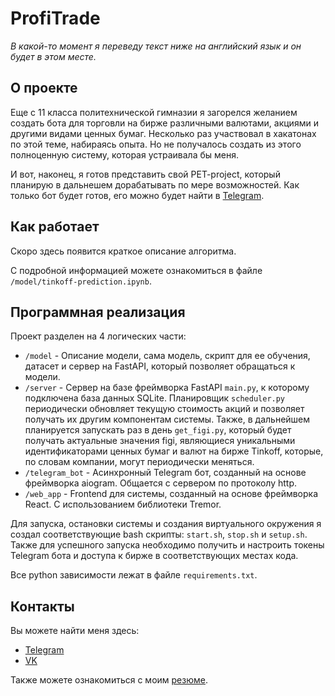 # ProfiTrade

_В какой-то момент я переведу текст ниже на английский язык и он будет в этом месте._

## О проекте

Еще с 11 класса политехнической гимназии я загорелся желанием создать бота для торговли на бирже различными валютами, акциями и другими видами ценных бумаг. Несколько раз участвовал в хакатонах по этой теме, набираясь опыта. Но не получалось создать из этого полноценную систему, которая устраивала бы меня.

И вот, наконец, я готов представить свой PET-project, который планирую в дальнешем дорабатывать по мере возможностей. Как только бот будет готов, его можно будет найти в [Telegram](https://t.me/profit_trade_bot).

## Как работает

Скоро здесь появится краткое описание алгоритма.

С подробной информацией можете ознакомиться в файле `/model/tinkoff-prediction.ipynb`.

## Программная реализация

Проект разделен на 4 логических части:

- `/model` - Описание модели, сама модель, скрипт для ее обучения, датасет и сервер на FastAPI, который позволяет обращаться к модели.
- `/server` - Сервер на базе фреймворка FastAPI `main.py`, к которому подключена база данных SQLite. Планировщик `scheduler.py` периодически обновляет текущую стоимость акций и позволяет получать их другим компонентам системы. Также, в дальнейшем планируется запускать раз в день `get_figi.py`, который будет получать актуальные значения figi, являющиеся уникальными идентификаторами ценных бумаг и валют на бирже Tinkoff, которые, по словам компании, могут периодически меняться.
- `/telegram_bot` - Асинхронный Telegram бот, созданный на основе фреймворка aiogram. Общается с сервером по протоколу http.
- `/web_app` -  Frontend для системы, созданный на основе фреймворка React. С использованием библиотеки Tremor.

Для запуска, остановки системы и создания виртуального окружения я создал соответствующие bash скрипты: `start.sh`, `stop.sh` и `setup.sh`. Также для успешного запуска необходимо получить и настроить токены Telegram бота и доступа к бирже в соответствующих местах кода.

Все python зависимости лежат в файле `requirements.txt`.

## Контакты

Вы можете найти меня здесь:
* [Telegram](https://t.me/VladikNT)
* [VK](https://vk.com/vladikvasilyev)

Также можете ознакомиться с моим [резюме](https://spb.hh.ru/resume/99523b52ff0b01b5930039ed1f61316f397567).
